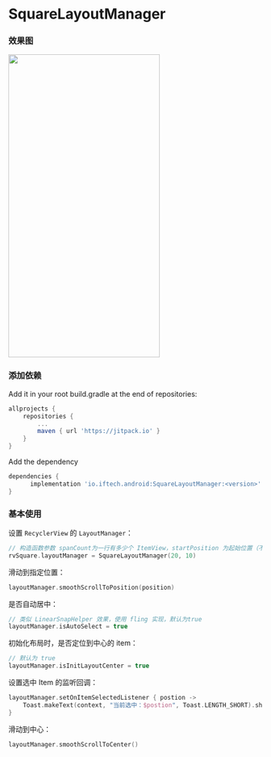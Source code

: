 # SquareLayoutManager
### 效果图

<img width="300" height="600" src="https://github.com/sinyu1012/SquareLayoutManager/blob/main/image/demo.gif" />



### 添加依赖
Add it in your root build.gradle at the end of repositories:

```groovy
allprojects {
    repositories {
        ...
        maven { url 'https://jitpack.io' }
    }
}
```


Add the dependency

```groovy
dependencies {
      implementation 'io.iftech.android:SquareLayoutManager:<version>'
}
```

### 基本使用

设置 `RecyclerView` 的 `LayoutManager`：

```kotlin
// 构造函数参数 spanCount为一行有多少个 ItemView，startPosition 为起始位置（不传默认中间）
rvSquare.layoutManager = SquareLayoutManager(20, 10)
```

滑动到指定位置：

```kotlin
layoutManager.smoothScrollToPosition(position) 
```

是否自动居中：

```kotlin
// 类似 LinearSnapHelper 效果，使用 fling 实现，默认为true
layoutManager.isAutoSelect = true
```

初始化布局时，是否定位到中心的 item：

```kotlin
// 默认为 true
layoutManager.isInitLayoutCenter = true
```

设置选中 Item 的监听回调：

```kotlin
layoutManager.setOnItemSelectedListener { postion ->
    Toast.makeText(context, "当前选中：$postion", Toast.LENGTH_SHORT).show()
}
```

滑动到中心：

```kotlin
layoutManager.smoothScrollToCenter()
```

